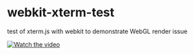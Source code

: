 # webkit-xterm-test
test of xterm.js with webkit to demonstrate WebGL render issue


[![Watch the video](https://img.youtube.com/vi/8y8M33kL-P4/0.jpg)](https://youtu.be/8y8M33kL-P4)


